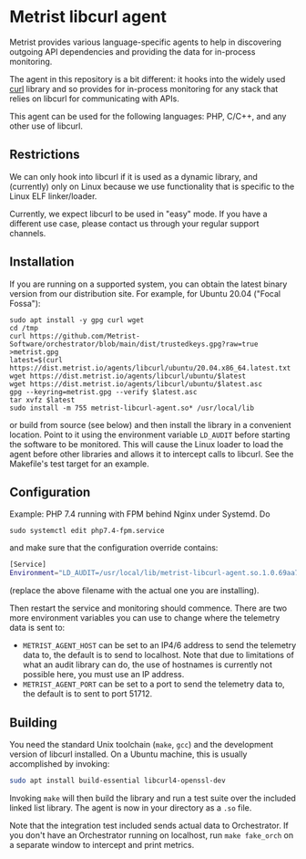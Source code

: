 # Metrist libcurl agent

Metrist provides various language-specific agents to help in discovering outgoing API dependencies and providing the
data for in-process monitoring.

The agent in this repository is a bit different: it hooks into the widely used [curl](https://curl.se/libcurl/) library and so provides for
in-process monitoring for any stack that relies on libcurl for communicating with APIs.

This agent can be used for the following languages: PHP, C/C++, and any other use of libcurl.

## Restrictions

We can only hook into libcurl if it is used as a dynamic library, and (currently) only on Linux because we use
functionality that is specific to the Linux ELF linker/loader.

Currently, we expect libcurl to be used in "easy" mode. If you have a different use case, please contact us through
your regular support channels.

## Installation

If you are running on a supported system, you can obtain the latest binary version from our distribution site. For example,
for Ubuntu 20.04 ("Focal Fossa"):

    sudo apt install -y gpg curl wget
    cd /tmp
    curl https://github.com/Metrist-Software/orchestrator/blob/main/dist/trustedkeys.gpg?raw=true >metrist.gpg
    latest=$(curl https://dist.metrist.io/agents/libcurl/ubuntu/20.04.x86_64.latest.txt
    wget https://dist.metrist.io/agents/libcurl/ubuntu/$latest
    wget https://dist.metrist.io/agents/libcurl/ubuntu/$latest.asc
    gpg --keyring=metrist.gpg --verify $latest.asc
    tar xvfz $latest
    sudo install -m 755 metrist-libcurl-agent.so* /usr/local/lib


or build from source (see below) and then install the library in a convenient location. Point to it
using the environment variable `LD_AUDIT` before starting the software to be monitored. This will
cause the Linux loader to load the agent before other libraries and allows it to intercept calls to
libcurl. See the Makefile's test target for an example.

## Configuration

Example: PHP 7.4 running with FPM behind Nginx under Systemd. Do

```
sudo systemctl edit php7.4-fpm.service
```

and make sure that the configuration override contains:

``` sh
[Service]
Environment="LD_AUDIT=/usr/local/lib/metrist-libcurl-agent.so.1.0.69aa742
```

(replace the above filename with the actual one you are installing).

Then restart the service and monitoring should commence. There are two more environment
variables you can use to change where the telemetry data is sent to:

* `METRIST_AGENT_HOST` can be set to an IP4/6 address to send the telemetry data to, the default
  is to send to localhost. Note that due to limitations of what an audit library can do, the use of
  hostnames is currently not possible here, you must use an IP address.
* `METRIST_AGENT_PORT` can be set to a port to send the telemetry data to, the default is to
  sent to port 51712.


## Building

You need the standard Unix toolchain (`make`, `gcc`) and the development version of
libcurl installed. On a Ubuntu machine, this is usually accomplished by invoking:

``` sh
sudo apt install build-essential libcurl4-openssl-dev
```

Invoking `make` will then build the library and run a test suite over the included
linked list library. The agent is now in your directory as a `.so` file.

Note that the integration test included sends actual data to Orchestrator. If you
don't have an Orchestrator running on localhost, run `make fake_orch` on a separate
window to intercept and print metrics.

